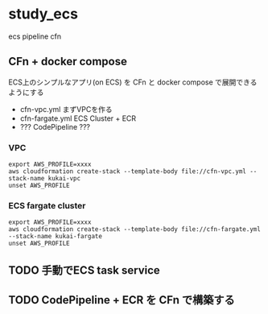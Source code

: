 # study_ecs
ecs pipeline cfn

## CFn + docker compose

ECS上のシンプルなアプリ(on ECS) を CFn と docker compose で展開できるようにする

- cfn-vpc.yml まずVPCを作る
- cfn-fargate.yml ECS Cluster + ECR
- ??? CodePipeline ???

### VPC

```shell
export AWS_PROFILE=xxxx
aws cloudformation create-stack --template-body file://cfn-vpc.yml --stack-name kukai-vpc
unset AWS_PROFILE
```

### ECS fargate cluster

```shell
export AWS_PROFILE=xxxx
aws cloudformation create-stack --template-body file://cfn-fargate.yml --stack-name kukai-fargate
unset AWS_PROFILE
```

## TODO 手動でECS task service

## TODO CodePipeline + ECR を CFn で構築する

